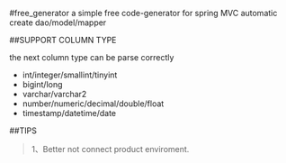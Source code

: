 #free_generator
a simple free code-generator for spring MVC
automatic create dao/model/mapper

##SUPPORT COLUMN TYPE

the next column type can be parse correctly
- int/integer/smallint/tinyint
- bigint/long
- varchar/varchar2
- number/numeric/decimal/double/float
- timestamp/datetime/date

##TIPS

> 1、Better not connect product enviroment.



